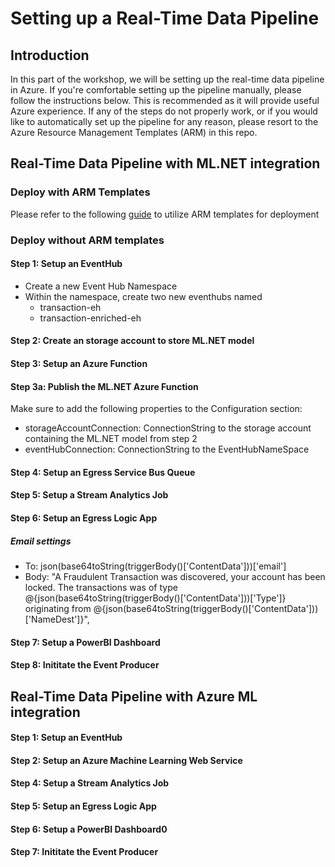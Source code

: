 # Setting up a Real-Time Data Pipeline

## Introduction
In this part of the workshop, we will be setting up the real-time data pipeline in Azure.
If you're comfortable setting up the pipeline manually, please follow the instructions below. This is recommended as it will provide useful Azure experience. If any of the steps do not properly work, or if you would like to automatically set up the pipeline for any reason, please resort to the Azure Resource Management Templates (ARM) in this repo.

## Real-Time Data Pipeline with ML.NET integration

### Deploy with ARM Templates
Please refer to the following [guide](https://github.com/aslotte/mldotnet-real-time-data-streaming-workshop/blob/master/instructions/part2-stream-automated.md) to utilize ARM templates for deployment

### Deploy without ARM templates

#### Step 1: Setup an EventHub
- Create a new Event Hub Namespace
- Within the namespace, create two new eventhubs named
  - transaction-eh
  - transaction-enriched-eh

#### Step 2: Create an storage account to store ML.NET model

#### Step 3: Setup an Azure Function

#### Step 3a: Publish the ML.NET Azure Function
Make sure to add the following properties to the Configuration section:
- storageAccountConnection: ConnectionString to the storage account containing the ML.NET model from step 2 
- eventHubConnection: ConnectionString to the EventHubNameSpace

#### Step 4: Setup an Egress Service Bus Queue 

#### Step 5: Setup a Stream Analytics Job

#### Step 6: Setup an Egress Logic App
##### Email settings
- To: json(base64toString(triggerBody()['ContentData']))['email']
- Body: "A Fraudulent Transaction was discovered, your account has been locked. The transactions was of type @{json(base64toString(triggerBody()['ContentData']))['Type']}  originating from @{json(base64toString(triggerBody()['ContentData']))['NameDest']}",

#### Step 7: Setup a PowerBI Dashboard

#### Step 8: Inititate the Event Producer

## Real-Time Data Pipeline with Azure ML integration

#### Step 1: Setup an EventHub

#### Step 2: Setup an Azure Machine Learning Web Service

#### Step 4: Setup a Stream Analytics Job

#### Step 5: Setup an Egress Logic App

#### Step 6: Setup a PowerBI Dashboard0

#### Step 7: Inititate the Event Producer
